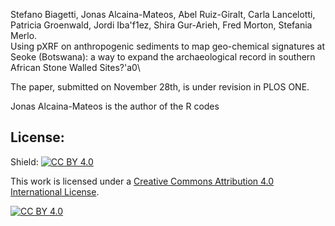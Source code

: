 Stefano Biagetti, Jonas Alcaina-Mateos, Abel Ruiz-Giralt, Carla Lancelotti, Patricia Groenwald, Jordi Iba\'f1ez, Shira Gur-Arieh, Fred Morton, Stefania Merlo.\
Using pXRF on anthropogenic sediments to map geo-chemical signatures at Seoke (Botswana): a way to expand the archaeological record in southern African Stone Walled Sites?\'a0\

The paper, submitted on November 28th,  is under revision in PLOS ONE.

Jonas Alcaina-Mateos is the author of the R codes


## License:
Shield: [![CC BY 4.0][cc-by-shield]][cc-by]

This work is licensed under a
[Creative Commons Attribution 4.0 International License][cc-by].

[![CC BY 4.0][cc-by-image]][cc-by]

[cc-by]: http://creativecommons.org/licenses/by/4.0/
[cc-by-image]: https://i.creativecommons.org/l/by/4.0/88x31.png
[cc-by-shield]: https://img.shields.io/badge/License-CC%20BY%204.0-lightgrey.svg

